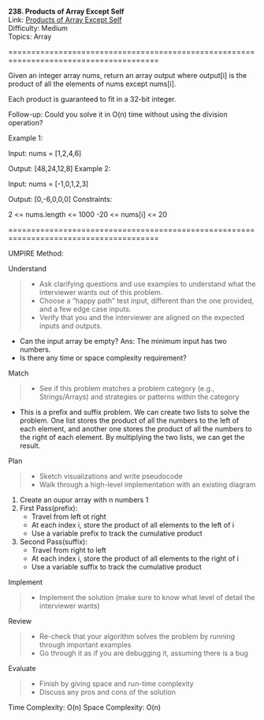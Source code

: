 **238. Products of Array Except Self**  
Link: [Products of Array Except Self](https://neetcode.io/problems/products-of-array-discluding-self?list=neetcode150)  
Difficulty: Medium  
Topics: Array

=======================================================================================

Given an integer array nums, return an array output where output[i] is the product of all the elements of nums except nums[i].

Each product is guaranteed to fit in a 32-bit integer.

Follow-up: Could you solve it in O(n) time without using the division operation?

Example 1:

Input: nums = [1,2,4,6]

Output: [48,24,12,8]
Example 2:

Input: nums = [-1,0,1,2,3]

Output: [0,-6,0,0,0]
Constraints:

2 <= nums.length <= 1000
-20 <= nums[i] <= 20

=======================================================================================

UMPIRE Method:

Understand
> - Ask clarifying questions and use examples to understand what the interviewer wants out of this problem.
> - Choose a “happy path” test input, different than the one provided, and a few edge case inputs.
> - Verify that you and the interviewer are aligned on the expected inputs and outputs.
- Can the input array be empty?
  Ans: The minimum input has two numbers.
- Is there any time or space complexity requirement?

Match
> - See if this problem matches a problem category (e.g., Strings/Arrays) and strategies or patterns within the category
- This is a prefix and suffix problem. We can create two lists to solve the problem. One list stores the product of all the numbers to the left of each element, and another one stores the product of all the numbers to the right of each element. By multiplying the two lists, we can get the result.

Plan
> - Sketch visualizations and write pseudocode
> - Walk through a high-level implementation with an existing diagram
1. Create an oupur array with n numbers 1
2. First Pass(prefix):
   - Travel from left ot right
   - At each index i, store the product of all elements to the left of i
   - Use a variable prefix to track the cumulative product
4. Second Pass(suffix):
   - Travel from right to left
   - At each index i, store the product of all elements to the right of i
   - Use a variable suffix to track the cumulative product
     
Implement
> - Implement the solution (make sure to know what level of detail the interviewer wants)

Review
> - Re-check that your algorithm solves the problem by running through important examples
> - Go through it as if you are debugging it, assuming there is a bug

Evaluate
> - Finish by giving space and run-time complexity
> - Discuss any pros and cons of the solution


Time Complexity: O(n)
Space Complexity: O(n)
